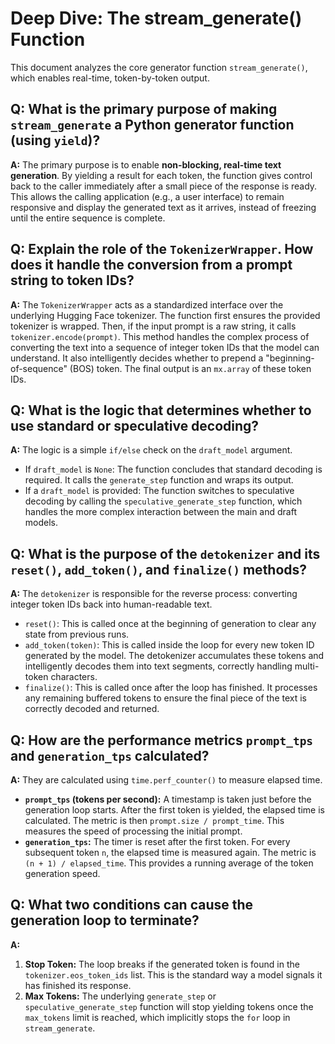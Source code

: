 # Deep Dive: The stream_generate() Function

This document analyzes the core generator function `stream_generate()`, which enables real-time, token-by-token output.

## Q: What is the primary purpose of making `stream_generate` a Python generator function (using `yield`)?

**A:** The primary purpose is to enable **non-blocking, real-time text generation**. By yielding a result for each token, the function gives control back to the caller immediately after a small piece of the response is ready. This allows the calling application (e.g., a user interface) to remain responsive and display the generated text as it arrives, instead of freezing until the entire sequence is complete.

## Q: Explain the role of the `TokenizerWrapper`. How does it handle the conversion from a prompt string to token IDs?

**A:** The `TokenizerWrapper` acts as a standardized interface over the underlying Hugging Face tokenizer. The function first ensures the provided tokenizer is wrapped. Then, if the input prompt is a raw string, it calls `tokenizer.encode(prompt)`. This method handles the complex process of converting the text into a sequence of integer token IDs that the model can understand. It also intelligently decides whether to prepend a "beginning-of-sequence" (BOS) token. The final output is an `mx.array` of these token IDs.

## Q: What is the logic that determines whether to use standard or speculative decoding?

**A:** The logic is a simple `if/else` check on the `draft_model` argument.
* If `draft_model` is `None`: The function concludes that standard decoding is required. It calls the `generate_step` function and wraps its output.
* If a `draft_model` is provided: The function switches to speculative decoding by calling the `speculative_generate_step` function, which handles the more complex interaction between the main and draft models.

## Q: What is the purpose of the `detokenizer` and its `reset()`, `add_token()`, and `finalize()` methods?

**A:** The `detokenizer` is responsible for the reverse process: converting integer token IDs back into human-readable text.
* `reset()`: This is called once at the beginning of generation to clear any state from previous runs.
* `add_token(token)`: This is called inside the loop for every new token ID generated by the model. The detokenizer accumulates these tokens and intelligently decodes them into text segments, correctly handling multi-token characters.
* `finalize()`: This is called once after the loop has finished. It processes any remaining buffered tokens to ensure the final piece of the text is correctly decoded and returned.

## Q: How are the performance metrics `prompt_tps` and `generation_tps` calculated?

**A:** They are calculated using `time.perf_counter()` to measure elapsed time.
* **`prompt_tps` (tokens per second):** A timestamp is taken just before the generation loop starts. After the first token is yielded, the elapsed time is calculated. The metric is then `prompt.size / prompt_time`. This measures the speed of processing the initial prompt.
* **`generation_tps`:** The timer is reset after the first token. For every subsequent token `n`, the elapsed time is measured again. The metric is `(n + 1) / elapsed_time`. This provides a running average of the token generation speed.

## Q: What two conditions can cause the generation loop to terminate?

**A:**
1.  **Stop Token:** The loop breaks if the generated token is found in the `tokenizer.eos_token_ids` list. This is the standard way a model signals it has finished its response.
2.  **Max Tokens:** The underlying `generate_step` or `speculative_generate_step` function will stop yielding tokens once the `max_tokens` limit is reached, which implicitly stops the `for` loop in `stream_generate`.

